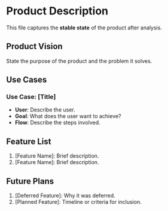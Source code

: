 # Product Description
This file captures the **stable state** of the product after analysis.
## Product Vision
State the purpose of the product and the problem it solves.

## Use Cases
### Use Case: [Title]
- **User**: Describe the user.
- **Goal**: What does the user want to achieve?
- **Flow**: Describe the steps involved.

## Feature List
1. [Feature Name]: Brief description.
2. [Feature Name]: Brief description.

## Future Plans
1. [Deferred Feature]: Why it was deferred.
2. [Planned Feature]: Timeline or criteria for inclusion.


